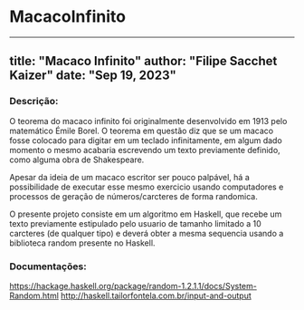 # MacacoInfinito
---
title: "Macaco Infinito"
author: "Filipe Sacchet Kaizer"
date: "Sep 19, 2023"
---
### Descrição:
O teorema do macaco infinito foi originalmente desenvolvido em 1913 pelo matemático Émile Borel. O teorema em questão diz que se um macaco fosse colocado para digitar em um teclado infinitamente, em algum dado momento o mesmo acabaria escrevendo um texto previamente definido, como alguma obra de Shakespeare. 

Apesar da ideia de um macaco escritor ser pouco palpável, há a possibilidade de executar esse mesmo exercicio usando computadores e processos de geração de números/carcteres de forma randomica.  

O presente projeto consiste em um algoritmo em Haskell, que recebe um texto previamente estipulado pelo usuario de tamanho limitado a 10 carcteres (de qualquer tipo) e deverá obter
a mesma sequencia usando a biblioteca random presente no Haskell. 


















### Documentações: 
https://hackage.haskell.org/package/random-1.2.1.1/docs/System-Random.html
http://haskell.tailorfontela.com.br/input-and-output
